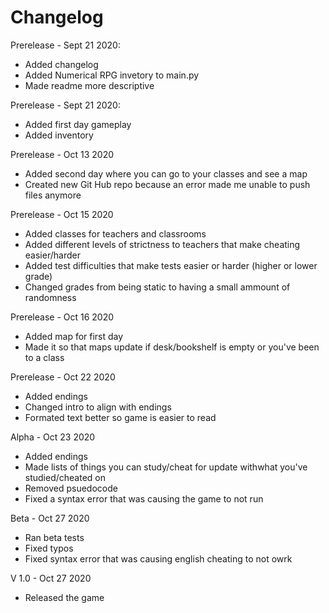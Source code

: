 # Changelog

Prerelease - Sept 21 2020:
- Added changelog
- Added Numerical RPG invetory to main.py
- Made readme more descriptive

Prerelease - Sept 21 2020:
- Added first day gameplay
- Added inventory

Prerelease - Oct 13 2020
- Added second day where you can go to your classes and see a map
- Created new Git Hub repo because an error made me unable to push files anymore

Prerelease - Oct 15 2020
- Added classes for teachers and classrooms
- Added different levels of strictness to teachers that make cheating easier/harder
- Added test difficulties that make tests easier or harder (higher or lower grade)
- Changed grades from being static to having a small ammount of randomness

Prerelease - Oct 16 2020
- Added map for first day
- Made it so that maps update if desk/bookshelf is empty or you've been to a class

Prerelease - Oct 22 2020
- Added endings
- Changed intro to align with endings
- Formated text better so game is easier to read

Alpha - Oct 23 2020
- Added endings
- Made lists of things you can study/cheat for update withwhat you've studied/cheated on
- Removed psuedocode
- Fixed a syntax error that was causing the game to not run

Beta - Oct 27 2020
- Ran beta tests
- Fixed typos
- Fixed syntax error that was causing english cheating to not owrk

V 1.0 - Oct 27 2020
- Released the game
